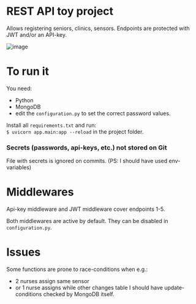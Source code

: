 # REST API toy project
Αllows registering seniors, clinics, sensors. Endpoints are protected with JWT and/or an API-key.

![image](https://user-images.githubusercontent.com/10809024/132179743-24a93e4b-8f9b-4aa7-8aac-e08dcd808de9.png)

# To run it
You need: 
- Python 
- MongoDB 
- edit the `configuration.py` to set the correct password values.


Install all `requirements.txt` and run:   
`$ uvicorn app.main:app --reload`
in the project folder.


### Secrets (passwords, api-keys, etc.) not stored on Git
File with secrets is ignored on commits. (PS: I should have used env-variables)


# Middlewares
Api-key middleware and JWT middleware cover endpoints 1-5.

Both middlewares are active by default. 
They can be disabled in `configuration.py`. 


# Issues
Some functions are prone to race-conditions when e.g.: 
- 2 nurses assign same sensor
- or 1 nurse assigns while other changes table
I should have update-conditions checked by MongoDB itself.

